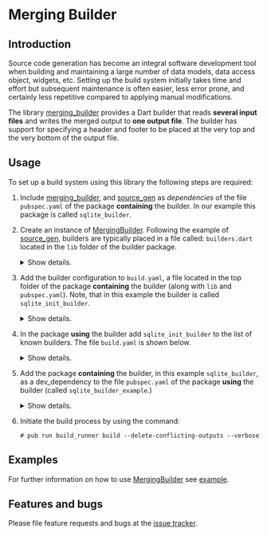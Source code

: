 
# Merging Builder


## Introduction

Source code generation has become an integral software development tool when building and maintaining a large number of data models, data access object, widgets, etc. Setting up the build system initially takes time and effort but
subsequent maintenance is often easier, less error prone, and certainly less
repetitive compared to applying manual modifications.

The library [merging_builder] provides a Dart builder that reads **several input files** and writes the merged output to **one output file**. The builder has support for specifying a header and footer to be placed at the very top and the very bottom of the output file.


## Usage

To set up a build system using this library the following steps are required:

1. Include [merging_builder], and [source_gen] as *dependencies* of the file `pubspec.yaml` of the package **containing** the builder. In our example this package is called `sqlite_builder`.

2. Create an instance of [MergingBuilder]. Following the example of [source_gen], builders are typically placed in a file called: `builders.dart` located in the `lib` folder of the builder package.

   <details> <summary> Show details. </summary>

    ```Dart
       import 'package:build/build.dart';
       import 'package:source_gen/source_gen.dart';
       import 'package:merging_builder/merging_builder.dart';

      Builder sqliteInitBuilder(BuilderOptions options) => MergingBuilder(
          generator: SqliteInitGenerator(),
          inputFiles: 'lib/*.dart',
          outputFile: 'lib/init.dart',
          header: SqliteInitGenerator.header,
          footer: SqliteInitGenerator.footer,
        );
    ```

   </details>


3. Add the builder configuration to `build.yaml`, a file located in the top folder of the package **containing** the builder (along with `lib` and `pubspec.yaml`).
Note, that in this example the builder is called `sqlite_init_builder`.

   <details> <summary> Show details. </summary>

    ```Yaml
    builders:
      sqlite_init_builder:
        import: "package:sqlite_builder/builder.dart"
        builder_factories: ["sqliteInitBuilder"]
        build_extensions: {"$lib$": ["*.dart"]}
        auto_apply: root_package
        build_to: source
    ```

</details>

4. In the package **using** the builder add `sqlite_init_builder` to the list of known builders. The file `build.yaml` is shown below.

   <details> <summary> Show details. </summary>

    ```Yaml
    targets:
      $default:
        builders:
            sqlite_builder|sqlite_init_builder:
            enabled: true
            # generate_for:
            #   include:
            #     - lib/*.dart
            #   exclude:
            #     - lib/*.g.dart
    ```

   </details>

5. Add the package **containing** the builder, in this example `sqlite_builder`, as a dev_dependency to the file `pubspec.yaml` of the package **using** the builder (called
`sqlite_builder_example`.)

   <details> <summary> Show details. </summary>

    ```Yaml
    name: sqlite_builder_example
    description:
      Demonstrates how to define and build data model classes
      using the library sqlite_builder.

    version: 0.0.1

    environment:
      sdk: '>=2.6.0 <3.0.0'

    dependencies:
      directed_graph: ^0.1.2

    dev_dependencies:
      build_runner: ^1.9.0
      # The merging builder
      sqlite_builder:
        path: ../sqlite_builder
    ```

   </details>

6. Initiate the build process by using the command:
   ```console
   # pub run build_runner build --delete-conflicting-outputs --verbose
   ```

## Examples

For further information on how to use [MergingBuilder] see [example].

## Features and bugs

Please file feature requests and bugs at the [issue tracker].

[issue tracker]: https://github.com/simphotonics/generic_reader/issues

[example]: example

[Generator]: https://pub.dev/documentation/source_gen/latest/source_gen/Generator-class.html

[GeneratorForAnnotation]: https://pub.dev/documentation/source_gen/latest/source_gen/GeneratorForAnnotation-class.html

[MergingBuilder]: https://pub.dev/packages/merging_builder

[merging_builder]: https://pub.dev/packages/merging_builder


[source_gen]: https://pub.dev/packages/source_gen

[source_gen_test]: https://pub.dev/packages/source_gen_test
